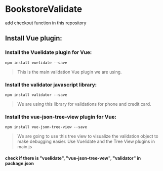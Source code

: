 # BookstoreValidate
add checkout function in this repository

## Install Vue plugin: 
### Install the Vuelidate plugin for Vue: 
```
npm install vuelidate --save
```
>This is the main validation Vue plugin we are using.
### Install the validator javascript library: 
```
npm install validator --save
```
>We are using this library for validations for phone and credit card.
### Install the vue-json-tree-view plugin for Vue: 
```
npm install vue-json-tree-view --save
```
>We are going to use this tree view to visualize the validation object to make debugging easier.
Use Vuelidate and the Tree View plugins in main.js

#### check if there is "vuelidate", "vue-json-tree-vew", "validator" in package.json
